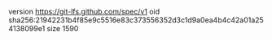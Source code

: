 version https://git-lfs.github.com/spec/v1
oid sha256:21942231b4f85e9c5516e83c373556352d3c1d9a0ea4b4c42a01a254138099e1
size 1590
